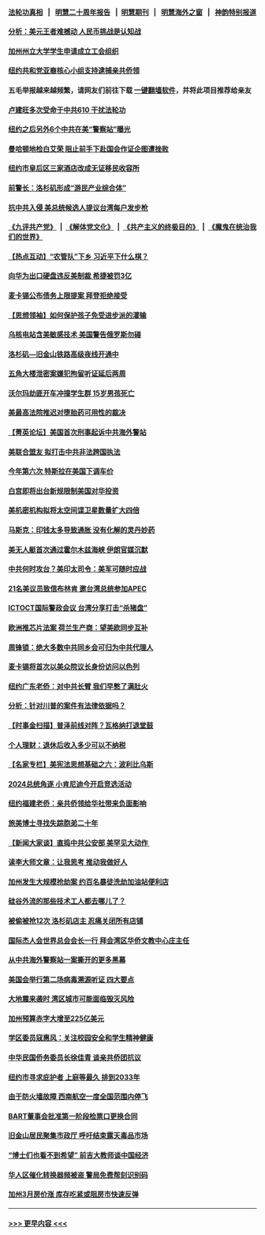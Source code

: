 #### [法轮功真相](https://github.com/gfw-breaker/truth/blob/master/README.md?t=0) &nbsp;&nbsp;|&nbsp;&nbsp; [明慧二十周年报告](https://github.com/gfw-breaker/mh-reports/blob/master/README.md?t=0) &nbsp;&nbsp;|&nbsp;&nbsp;[明慧期刊](https://github.com/gfw-breaker/mh-qikan) &nbsp;&nbsp;|&nbsp;&nbsp; [明慧海外之窗](https://github.com/gfw-breaker/mh-news/blob/master/README.md?t=0) &nbsp;&nbsp;|&nbsp;&nbsp; [神韵特别报道](https://github.com/gfw-breaker/mh-news/blob/master/shenyun.md?t=0)
#### [分析：美元王者难撼动 人民币挑战是认知战](../pages/nsc412/n13976125.md?t=04201543) 
#### [加州州立大学学生申请成立工会组织](../pages/nsc412/n13977057.md?t=04201543) 
#### [纽约共和党亚裔核心小组支持逮捕亲共侨领](../pages/nsc412/n13976985.md?t=04201543) 
#### 五毛举报越来越频繁，请网友们前往下载 [一键翻墙软件](https://github.com/gfw-breaker/ssr-accounts)，并将此项目推荐给亲友
#### [卢建旺多次受命于中共610 干扰法轮功](../pages/nsc412/n13977017.md?t=04201543) 
#### [纽约之后另外6个中共在美“警察站”曝光](../pages/nsc412/n13977024.md?t=04201543) 
#### [曼哈顿地检白艾荣 阻止前手下赴国会作证企图遭挫败](../pages/nsc412/n13976987.md?t=04201543) 
#### [纽约市皇后区三家酒店改成无证移民收容所](../pages/nsc412/n13976994.md?t=04201543) 
#### [前警长：洛杉矶形成“游民产业综合体”](../pages/nsc412/n13977032.md?t=04201543) 
#### [抗中共入侵 美总统候选人提议台湾每户发步枪](../pages/nsc412/n13976934.md?t=04201543) 
#### [《九评共产党》](https://github.com/begood0513/9ping.md/blob/master/README.md) &nbsp;|&nbsp; [《解体党文化》](../../../../jtdwh.md/blob/master/README.md)  &nbsp;|&nbsp; [《共产主义的终极目的》](../../../../gczydzjmd.md/blob/master/README.md) &nbsp;|&nbsp; [《魔鬼在统治我们的世界》](../../../../mgztzwmdsj.md/blob/master/README.md) 
#### [【热点互动】“农管队”下乡 习近平下什么棋？](../pages/nsc412/n13976792.md?t=04201543) 
#### [向华为出口硬盘违反美制裁 希捷被罚3亿](../pages/nsc412/n13976812.md?t=04201543) 
#### [麦卡锡公布债务上限提案 拜登拒绝接受](../pages/nsc412/n13976779.md?t=04201543) 
#### [【思想领袖】如何保护孩子免受进步派的灌输](../pages/nsc412/n13949981.md?t=04201543) 
#### [乌核电站含美敏感技术 美国警告俄罗斯勿碰](../pages/nsc412/n13976823.md?t=04201543) 
#### [洛杉矶—旧金山铁路高级夜线开通中](../pages/nsc412/n13976828.md?t=04201543) 
#### [五角大楼泄密案嫌犯拘留听证延后两周](../pages/nsc412/n13976787.md?t=04201543) 
#### [沃尔玛劫匪开车冲撞学生群 15岁男孩死亡](../pages/nsc412/n13976746.md?t=04201543) 
#### [美最高法院推迟对堕胎药可用性的裁决](../pages/nsc412/n13976723.md?t=04201543) 
#### [【菁英论坛】美国首次刑事起诉中共海外警站](../pages/nsc412/n13976774.md?t=04201543) 
#### [美联合盟友 拟打击中共非法跨国执法](../pages/nsc412/n13976770.md?t=04201543) 
#### [今年第六次 特斯拉在美国下调车价](../pages/nsc412/n13976733.md?t=04201543) 
#### [白宫即将出台新规限制美国对华投资](../pages/nsc412/n13976625.md?t=04201543) 
#### [美机密机构拟将太空间谍卫星数量扩大四倍](../pages/nsc412/n13976766.md?t=04201543) 
#### [马斯克：印钱太多导致通胀 没有化解的灵丹妙药](../pages/nsc412/n13976631.md?t=04201543) 
#### [美无人艇首次通过霍尔木兹海峡 伊朗官媒沉默](../pages/nsc412/n13976721.md?t=04201543) 
#### [中共何时攻台？美印太司令：美军可随时应战](../pages/nsc412/n13976725.md?t=04201543) 
#### [21名美议员致信布林肯 邀台湾总统参加APEC](../pages/nsc412/n13976640.md?t=04201543) 
#### [ICTOCT国际警政会议 台湾分享打击“杀猪盘”](../pages/nsc412/n13976706.md?t=04201543) 
#### [欧洲推芯片法案 荷兰生产商：望美欧同步互补](../pages/nsc412/n13976669.md?t=04201543) 
#### [周锋锁：绝大多数中共同乡会可归为中共代理人](../pages/nsc412/n13976278.md?t=04201543) 
#### [麦卡锡将首次以美众院议长身份访问以色列](../pages/nsc412/n13969835.md?t=04201543) 
#### [纽约广东老侨：对中共长臂 我们早憋了满肚火](../pages/nsc412/n13976153.md?t=04201543) 
#### [分析：针对川普的案件有法律依据吗？](../pages/nsc412/n13976516.md?t=04201543) 
#### [【时事金扫描】普泽前线对阵？瓦格纳打退堂鼓](../pages/nsc412/n13976493.md?t=04201543) 
#### [个人理财：退休后收入多少可以不纳税](../pages/nsc412/n13976517.md?t=04201543) 
#### [【名家专栏】美宪法思想基础之六：波利比乌斯](../pages/nsc412/n13975690.md?t=04201543) 
#### [2024总统角逐 小肯尼迪今开启竞选活动](../pages/nsc412/n13976609.md?t=04201543) 
#### [纽约福建老侨：亲共侨领给华社带来负面影响](../pages/nsc412/n13976183.md?t=04201543) 
#### [旅美博士寻找失踪胞弟二十年](../pages/nsc412/n13976318.md?t=04201543) 
#### [【新闻大家谈】直捣中共公安部 美罕见大动作 ](../pages/nsc412/n13976520.md?t=04201543) 
#### [读李大师文章：让我思考 推动我做好人](../pages/nsc412/n13975210.md?t=04201543) 
#### [加州发生大规模抢劫案 约百名暴徒洗劫加油站便利店](../pages/nsc412/n13976315.md?t=04201543) 
#### [硅谷外流的那些技术工人都去哪儿了？](../pages/nsc412/n13976300.md?t=04201543) 
#### [被偷被抢12次 洛杉矶店主 忍痛关闭所有店铺](../pages/nsc412/n13976296.md?t=04201543) 
#### [国际杰人会世界总会会长一行 拜会湾区华侨文教中心庄主任](../pages/nsc412/n13976260.md?t=04201543) 
#### [从中共海外警察站一案撕开的更多黑幕](../pages/nsc412/n13976234.md?t=04201543) 
#### [美国会举行第二场病毒溯源听证 四大要点](../pages/nsc412/n13975982.md?t=04201543) 
#### [大地震来袭时 湾区城市可能面临毁灭风险](../pages/nsc412/n13976246.md?t=04201543) 
#### [加州预算赤字大增至225亿美元](../pages/nsc412/n13976233.md?t=04201543) 
#### [学区委员寇惠风：关注校园安全和学生精神健康](../pages/nsc412/n13976226.md?t=04201543) 
#### [中华民国侨务委员长徐佳青 谈亲共侨团抗议](../pages/nsc412/n13976200.md?t=04201543) 
#### [纽约市寻求庇护者 上庭等最久 排到2033年](../pages/nsc412/n13976140.md?t=04201543) 
#### [由于防火墙故障 西南航空一度全国范围内停飞](../pages/nsc412/n13976221.md?t=04201543) 
#### [BART董事会批准第一阶段检票口更换合同](../pages/nsc412/n13976216.md?t=04201543) 
#### [旧金山居民聚集市政厅 呼吁结束露天毒品市场](../pages/nsc412/n13976025.md?t=04201543) 
#### [“博士们也看不到希望” 前吉大教师谈中国经济](../pages/nsc412/n13976150.md?t=04201543) 
#### [华人区催化转换器频被盗 警局免费帮刻识别码](../pages/nsc412/n13976131.md?t=04201543) 
#### [加州3月房价涨 库存吃紧或阻房市快速反弹](../pages/nsc412/n13976127.md?t=04201543) 

----
#### [ >>> 更早内容 <<< ](../indexes/nsc412-earlier.md)
